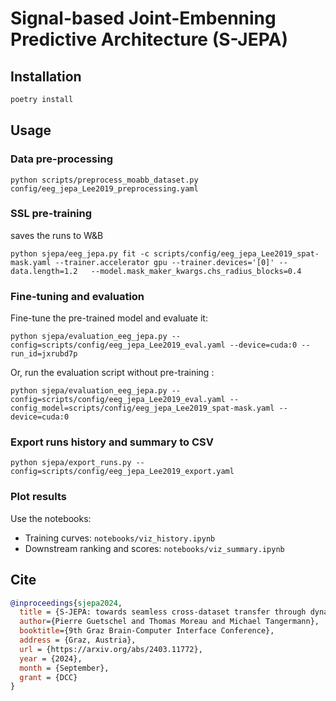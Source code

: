 # Signal-based Joint-Embenning Predictive Architecture (S-JEPA)

## Installation
```bash
poetry install
```

## Usage
### Data pre-processing
```
python scripts/preprocess_moabb_dataset.py config/eeg_jepa_Lee2019_preprocessing.yaml
```

### SSL pre-training 
saves the runs to W&B
```
python sjepa/eeg_jepa.py fit -c scripts/config/eeg_jepa_Lee2019_spat-mask.yaml --trainer.accelerator gpu --trainer.devices='[0]' --data.length=1.2   --model.mask_maker_kwargs.chs_radius_blocks=0.4
```

### Fine-tuning and evaluation
Fine-tune the pre-trained model and evaluate it:
```
python sjepa/evaluation_eeg_jepa.py --config=scripts/config/eeg_jepa_Lee2019_eval.yaml --device=cuda:0 --run_id=jxrubd7p
```

Or, run the evaluation script without pre-training :
```
python sjepa/evaluation_eeg_jepa.py --config=scripts/config/eeg_jepa_Lee2019_eval.yaml --config_model=scripts/config/eeg_jepa_Lee2019_spat-mask.yaml --device=cuda:0
```

### Export runs history and summary to CSV
```
python sjepa/export_runs.py --config=scripts/config/eeg_jepa_Lee2019_export.yaml
```

### Plot results
Use the notebooks:
- Training curves: `notebooks/viz_history.ipynb`
- Downstream ranking and scores: `notebooks/viz_summary.ipynb`

## Cite
```bibtex
@inproceedings{sjepa2024,
  title = {S-JEPA: towards seamless cross-dataset transfer through dynamic spatial attention},
  author={Pierre Guetschel and Thomas Moreau and Michael Tangermann},
  booktitle={9th Graz Brain-Computer Interface Conference},
  address = {Graz, Austria},
  url = {https://arxiv.org/abs/2403.11772},
  year = {2024},
  month = {September},
  grant = {DCC}
}
```